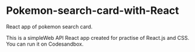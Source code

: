 # Pokemon-search-card-with-React
React app of pokemon search card.

This is a simpleWeb API React app created for practise of React.js and CSS.
You can run it on Codesandbox.
